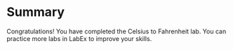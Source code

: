 # Summary

Congratulations! You have completed the Celsius to Fahrenheit lab. You can practice more labs in LabEx to improve your skills.
